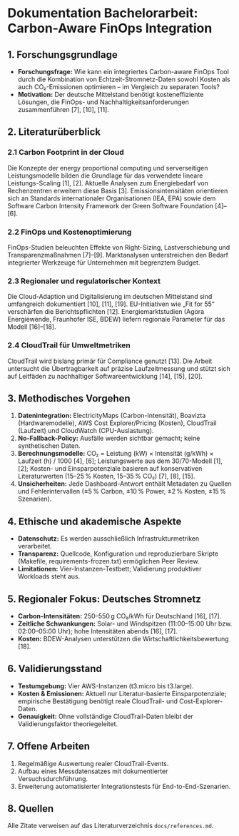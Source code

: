 # Dokumentation Bachelorarbeit: Carbon-Aware FinOps Integration

## 1. Forschungsgrundlage
- **Forschungsfrage:** Wie kann ein integriertes Carbon-aware FinOps Tool durch die Kombination von Echtzeit-Stromnetz-Daten sowohl Kosten als auch CO₂-Emissionen optimieren – im Vergleich zu separaten Tools?
- **Motivation:** Der deutsche Mittelstand benötigt kosteneffiziente Lösungen, die FinOps- und Nachhaltigkeitsanforderungen zusammenführen [7], [10], [11].

## 2. Literaturüberblick
### 2.1 Carbon Footprint in der Cloud
Die Konzepte der energy proportional computing und serverseitigen Leistungsmodelle bilden die Grundlage für das verwendete lineare Leistungs-Scaling [1], [2]. Aktuelle Analysen zum Energiebedarf von Rechenzentren erweitern diese Basis [3]. Emissionsintensitäten orientieren sich an Standards internationaler Organisationen (IEA, EPA) sowie dem Software Carbon Intensity Framework der Green Software Foundation [4]–[6].

### 2.2 FinOps und Kostenoptimierung
FinOps-Studien beleuchten Effekte von Right-Sizing, Lastverschiebung und Transparenzmaßnahmen [7]–[9]. Marktanalysen unterstreichen den Bedarf integrierter Werkzeuge für Unternehmen mit begrenztem Budget.

### 2.3 Regionaler und regulatorischer Kontext
Die Cloud-Adaption und Digitalisierung im deutschen Mittelstand sind umfangreich dokumentiert [10], [11], [19]. EU-Initiativen wie „Fit for 55“ verschärfen die Berichtspflichten [12]. Energiemarktstudien (Agora Energiewende, Fraunhofer ISE, BDEW) liefern regionale Parameter für das Modell [16]–[18].

### 2.4 CloudTrail für Umweltmetriken
CloudTrail wird bislang primär für Compliance genutzt [13]. Die Arbeit untersucht die Übertragbarkeit auf präzise Laufzeitmessung und stützt sich auf Leitfäden zu nachhaltiger Softwareentwicklung [14], [15], [20].

## 3. Methodisches Vorgehen
1. **Datenintegration:** ElectricityMaps (Carbon-Intensität), Boavizta (Hardwaremodelle), AWS Cost Explorer/Pricing (Kosten), CloudTrail (Laufzeit) und CloudWatch (CPU-Auslastung).
2. **No-Fallback-Policy:** Ausfälle werden sichtbar gemacht; keine synthetischen Daten.
3. **Berechnungsmodelle:** CO₂ = Leistung (kW) × Intensität (g/kWh) × Laufzeit (h) / 1000 [4], [6]; Leistungswerte aus dem 30/70-Modell [1], [2]; Kosten- und Einsparpotenziale basieren auf konservativen Literaturwerten (15–25 % Kosten, 15–35 % CO₂) [7], [8], [15].
4. **Unsicherheiten:** Jede Dashboard-Antwort enthält Metadaten zu Quellen und Fehlerintervallen (±5 % Carbon, ±10 % Power, ±2 % Kosten, ±15 % Szenarien).

## 4. Ethische und akademische Aspekte
- **Datenschutz:** Es werden ausschließlich Infrastrukturmetriken verarbeitet.
- **Transparenz:** Quellcode, Konfiguration und reproduzierbare Skripte (Makefile, requirements-frozen.txt) ermöglichen Peer Review.
- **Limitationen:** Vier-Instanzen-Testbett; Validierung produktiver Workloads steht aus.

## 5. Regionaler Fokus: Deutsches Stromnetz
- **Carbon-Intensitäten:** 250–550 g CO₂/kWh für Deutschland [16], [17].
- **Zeitliche Schwankungen:** Solar- und Windspitzen (11:00–15:00 Uhr bzw. 02:00–05:00 Uhr); hohe Intensitäten abends [16], [17].
- **Kosten:** BDEW-Analysen unterstützen die Wirtschaftlichkeitsbewertung [18].

## 6. Validierungsstand
- **Testumgebung:** Vier AWS-Instanzen (t3.micro bis t3.large).
- **Kosten & Emissionen:** Aktuell nur Literatur-basierte Einsparpotenziale; empirische Bestätigung benötigt reale CloudTrail- und Cost-Explorer-Daten.
- **Genauigkeit:** Ohne vollständige CloudTrail-Daten bleibt der Validierungsfaktor theoriegeleitet.

## 7. Offene Arbeiten
1. Regelmäßige Auswertung realer CloudTrail-Events.
2. Aufbau eines Messdatensatzes mit dokumentierter Versuchsdurchführung.
3. Erweiterung automatisierter Integrationstests für End-to-End-Szenarien.

## 8. Quellen
Alle Zitate verweisen auf das Literaturverzeichnis `docs/references.md`.
